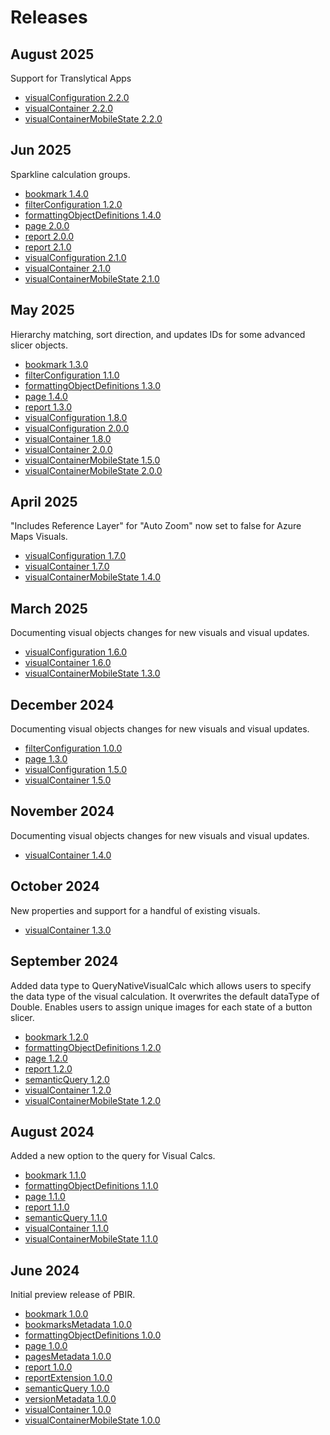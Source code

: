 # Releases

## August 2025

Support for Translytical Apps

- [visualConfiguration 2.2.0](./definition/visualConfiguration/CHANGELOG.md#2.2.0)
- [visualContainer 2.2.0](./definition/visualContainer/CHANGELOG.md#2.2.0)
- [visualContainerMobileState 2.2.0](./definition/visualContainerMobileState/CHANGELOG.md#2.2.0)

## Jun 2025

Sparkline calculation groups.

- [bookmark 1.4.0](./definition/bookmark/CHANGELOG.md#1.4.0)
- [filterConfiguration 1.2.0](./definition/filterConfiguration/CHANGELOG.md#1.2.0)
- [formattingObjectDefinitions 1.4.0](./definition/formattingObjectDefinitions/CHANGELOG.md#1.4.0)
- [page 2.0.0](./definition/page/CHANGELOG.md#2.0.0)
- [report 2.0.0](./definition/report/CHANGELOG.md#2.0.0)
- [report 2.1.0](./definition/report/CHANGELOG.md#2.1.0)
- [visualConfiguration 2.1.0](./definition/visualConfiguration/CHANGELOG.md#2.1.0)
- [visualContainer 2.1.0](./definition/visualContainer/CHANGELOG.md#2.1.0)
- [visualContainerMobileState 2.1.0](./definition/visualContainerMobileState/CHANGELOG.md#2.1.0)

## May 2025

Hierarchy matching, sort direction, and updates IDs for some advanced slicer objects.

- [bookmark 1.3.0](./definition/bookmark/CHANGELOG.md#1.3.0)
- [filterConfiguration 1.1.0](./definition/filterConfiguration/CHANGELOG.md#1.1.0)
- [formattingObjectDefinitions 1.3.0](./definition/formattingObjectDefinitions/CHANGELOG.md#1.3.0)
- [page 1.4.0](./definition/page/CHANGELOG.md#1.4.0)
- [report 1.3.0](./definition/report/CHANGELOG.md#1.3.0)
- [visualConfiguration 1.8.0](./definition/visualConfiguration/CHANGELOG.md#1.8.0)
- [visualConfiguration 2.0.0](./definition/visualConfiguration/CHANGELOG.md#2.0.0)
- [visualContainer 1.8.0](./definition/visualContainer/CHANGELOG.md#1.8.0)
- [visualContainer 2.0.0](./definition/visualContainer/CHANGELOG.md#2.0.0)
- [visualContainerMobileState 1.5.0](./definition/visualContainerMobileState/CHANGELOG.md#1.5.0)
- [visualContainerMobileState 2.0.0](./definition/visualContainerMobileState/CHANGELOG.md#2.0.0)

## April 2025

"Includes Reference Layer" for "Auto Zoom" now set to false for Azure Maps Visuals.

- [visualConfiguration 1.7.0](./definition/visualConfiguration/CHANGELOG.md#1.7.0)
- [visualContainer 1.7.0](./definition/visualContainer/CHANGELOG.md#1.7.0)
- [visualContainerMobileState 1.4.0](./definition/visualContainerMobileState/CHANGELOG.md#1.4.0)

## March 2025

Documenting visual objects changes for new visuals and visual updates.

- [visualConfiguration 1.6.0](./definition/visualConfiguration/CHANGELOG.md#1.6.0)
- [visualContainer 1.6.0](./definition/visualContainer/CHANGELOG.md#1.6.0)
- [visualContainerMobileState 1.3.0](./definition/visualContainerMobileState/CHANGELOG.md#1.3.0)

## December 2024

Documenting visual objects changes for new visuals and visual updates.

- [filterConfiguration 1.0.0](./definition/filterConfiguration/CHANGELOG.md#1.0.0)
- [page 1.3.0](./definition/page/CHANGELOG.md#1.3.0)
- [visualConfiguration 1.5.0](./definition/visualConfiguration/CHANGELOG.md#1.5.0)
- [visualContainer 1.5.0](./definition/visualContainer/CHANGELOG.md#1.5.0)

## November 2024

Documenting visual objects changes for new visuals and visual updates.

- [visualContainer 1.4.0](./definition/visualContainer/CHANGELOG.md#1.4.0)

## October 2024

New properties and support for a handful of existing visuals.

- [visualContainer 1.3.0](./definition/visualContainer/CHANGELOG.md#1.3.0)

## September 2024

Added data type to QueryNativeVisualCalc which allows users to specify the data type of the visual calculation. It overwrites the default dataType of Double. Enables users to assign unique images for each state of a button slicer.

- [bookmark 1.2.0](./definition/bookmark/CHANGELOG.md#1.2.0)
- [formattingObjectDefinitions 1.2.0](./definition/formattingObjectDefinitions/CHANGELOG.md#1.2.0)
- [page 1.2.0](./definition/page/CHANGELOG.md#1.2.0)
- [report 1.2.0](./definition/report/CHANGELOG.md#1.2.0)
- [semanticQuery 1.2.0](./definition/semanticQuery/CHANGELOG.md#1.2.0)
- [visualContainer 1.2.0](./definition/visualContainer/CHANGELOG.md#1.2.0)
- [visualContainerMobileState 1.2.0](./definition/visualContainerMobileState/CHANGELOG.md#1.2.0)

## August 2024

Added a new option to the query for Visual Calcs.

- [bookmark 1.1.0](./definition/bookmark/CHANGELOG.md#1.1.0)
- [formattingObjectDefinitions 1.1.0](./definition/formattingObjectDefinitions/CHANGELOG.md#1.1.0)
- [page 1.1.0](./definition/page/CHANGELOG.md#1.1.0)
- [report 1.1.0](./definition/report/CHANGELOG.md#1.1.0)
- [semanticQuery 1.1.0](./definition/semanticQuery/CHANGELOG.md#1.1.0)
- [visualContainer 1.1.0](./definition/visualContainer/CHANGELOG.md#1.1.0)
- [visualContainerMobileState 1.1.0](./definition/visualContainerMobileState/CHANGELOG.md#1.1.0)

## June 2024

Initial preview release of PBIR.

- [bookmark 1.0.0](./definition/bookmark/CHANGELOG.md#1.0.0)
- [bookmarksMetadata 1.0.0](./definition/bookmarksMetadata/CHANGELOG.md#1.0.0)
- [formattingObjectDefinitions 1.0.0](./definition/formattingObjectDefinitions/CHANGELOG.md#1.0.0)
- [page 1.0.0](./definition/page/CHANGELOG.md#1.0.0)
- [pagesMetadata 1.0.0](./definition/pagesMetadata/CHANGELOG.md#1.0.0)
- [report 1.0.0](./definition/report/CHANGELOG.md#1.0.0)
- [reportExtension 1.0.0](./definition/reportExtension/CHANGELOG.md#1.0.0)
- [semanticQuery 1.0.0](./definition/semanticQuery/CHANGELOG.md#1.0.0)
- [versionMetadata 1.0.0](./definition/versionMetadata/CHANGELOG.md#1.0.0)
- [visualContainer 1.0.0](./definition/visualContainer/CHANGELOG.md#1.0.0)
- [visualContainerMobileState 1.0.0](./definition/visualContainerMobileState/CHANGELOG.md#1.0.0)